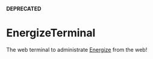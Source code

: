 **DEPRECATED**

# EnergizeTerminal
The web terminal to administrate [Energize](https://github.com/Earu/Energize) from the web!
